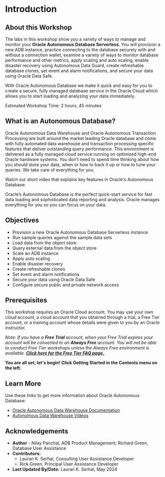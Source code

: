 # Introduction

## About this Workshop

The labs in this workshop show you a variety of ways to manage and monitor your **Oracle Autonomous Database Serverless**. You will provision a new ADB instance, practice connecting to the database securely with and without a connection wallet, examine a variety of ways to monitor database performance and other metrics, apply scaling and auto scaling, enable disaster recovery using Autonomous Data Guard, create refreshable database clones, set event and alarm notifications, and secure your data using Oracle Data Safe.

With Oracle Autonomous Database we make it quick and easy for you to create a secure, fully managed database service in the Oracle Cloud which allows you to start loading and analyzing your data immediately.

Estimated Workshop Time: 2 hours, 45 minutes

## What is an Autonomous Database?

Oracle Autonomous Data Warehouse and Oracle Autonomous Transaction Processing are built around the market leading Oracle database and come with fully automated data warehouse and transaction processing specific features that deliver outstanding query performance. This environment is delivered as a fully managed cloud service running on optimized high-end Oracle hardware systems.  You don’t need to spend time thinking about how you should store your data, when or how to back it up or how to tune your queries. We take care of everything for you.

Watch our short video that explains key features in Oracle's Autonomous Database:

[](youtube:c-DUIePFKco)

Oracle’s Autonomous Database is the perfect quick-start service for fast data loading and sophisticated data reporting and analysis. Oracle manages everything for you so you can focus on your data.

## Objectives

- Provision a new Oracle Autonomous Database Serverless instance
- Run sample queries against the sample data sets
- Load data from the object store
- Query external data from the object store
- Scale an ADB instance
- Apply auto scaling
- Enable disaster recovery
- Create refreshable clones
- Set event and alarm notifications
- Secure your data using Oracle Data Safe
- Configure secure public and private network access

## Prerequisites
This workshop requires an Oracle Cloud account. You may use your own cloud account, a cloud account that you obtained through a trial, a Free Tier account, or a training account whose details were given to you by an Oracle instructor.

*Note: If you have a **Free Trial** account, when your Free Trial expires your account will be converted to an **Always Free** account. You will not be able to conduct Free Tier workshops unless the Always Free environment is available. **[Click here for the Free Tier FAQ page.](https://www.oracle.com/cloud/free/faq.html)***

**You are all set; let's begin! Click Getting Started in the Contents menu on the left.**

## Learn More

Use these links to get more information about Oracle Autonomous Database:

- [Oracle Autonomous Data Warehouse Documentation](https://docs.oracle.com/en/cloud/paas/autonomous-data-warehouse-cloud/index.html)
- [Autonomous Data Warehouse Videos](https://docs.oracle.com/en/cloud/paas/autonomous-database/shared/videos.html)

## Acknowledgements

- **Author** - Nilay Panchal, ADB Product Management; Richard Green, Database User Assistance
- **Contributors:**
    * Lauran K. Serhal, Consulting User Assistance Developer
    * Rick Green, Principal User Assistance Developer
- **Last Updated By/Date:** Lauran K. Serhal, May 2024